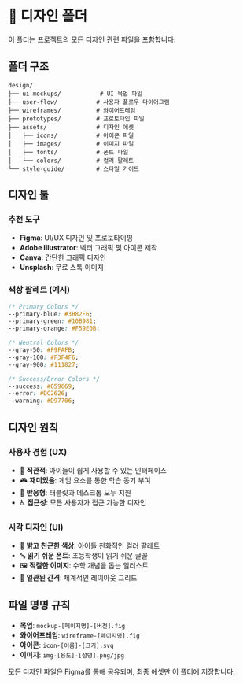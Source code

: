 # 🎨 디자인 폴더

이 폴더는 프로젝트의 모든 디자인 관련 파일을 포함합니다.

## 폴더 구조

```
design/
├── ui-mockups/           # UI 목업 파일
├── user-flow/           # 사용자 플로우 다이어그램
├── wireframes/          # 와이어프레임
├── prototypes/          # 프로토타입 파일
├── assets/              # 디자인 에셋
│   ├── icons/           # 아이콘 파일
│   ├── images/          # 이미지 파일
│   ├── fonts/           # 폰트 파일
│   └── colors/          # 컬러 팔레트
└── style-guide/         # 스타일 가이드
```

## 디자인 툴

### 추천 도구
- **Figma**: UI/UX 디자인 및 프로토타이핑
- **Adobe Illustrator**: 벡터 그래픽 및 아이콘 제작
- **Canva**: 간단한 그래픽 디자인
- **Unsplash**: 무료 스톡 이미지

### 색상 팔레트 (예시)
```css
/* Primary Colors */
--primary-blue: #3B82F6;
--primary-green: #10B981;
--primary-orange: #F59E0B;

/* Neutral Colors */
--gray-50: #F9FAFB;
--gray-100: #F3F4F6;
--gray-900: #111827;

/* Success/Error Colors */
--success: #059669;
--error: #DC2626;
--warning: #D97706;
```

## 디자인 원칙

### 사용자 경험 (UX)
- 🎯 **직관적**: 아이들이 쉽게 사용할 수 있는 인터페이스
- 🎮 **재미있음**: 게임 요소를 통한 학습 동기 부여
- 📱 **반응형**: 태블릿과 데스크톱 모두 지원
- ♿ **접근성**: 모든 사용자가 접근 가능한 디자인

### 시각 디자인 (UI)
- 🌈 **밝고 친근한 색상**: 아이들 친화적인 컬러 팔레트
- 🔤 **읽기 쉬운 폰트**: 초등학생이 읽기 쉬운 글꼴
- 🖼️ **적절한 이미지**: 수학 개념을 돕는 일러스트
- 📏 **일관된 간격**: 체계적인 레이아웃 그리드

## 파일 명명 규칙

- **목업**: `mockup-[페이지명]-[버전].fig`
- **와이어프레임**: `wireframe-[페이지명].fig`
- **아이콘**: `icon-[이름]-[크기].svg`
- **이미지**: `img-[용도]-[설명].png/jpg`

모든 디자인 파일은 Figma를 통해 공유되며, 최종 에셋만 이 폴더에 저장합니다.
